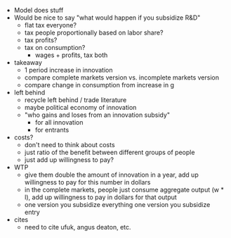 * Model does stuff
* Would be nice to say "what would happen if you subsidize R&D"
	* flat tax everyone? 
	* tax people proportionally based on labor share?
	* tax profits?
	* tax on consumption? 
		* wages + profits, tax both 
* takeaway
	* 1 period increase in innovation
	* compare complete markets version vs. incomplete markets version 
	* compare change in consumption from increase in g
* left behind 
	* recycle left behind / trade literature 
	* maybe political economy of innovation
	* "who gains and loses from an innovation subsidy"
		* for all innovation
		* for entrants 
* costs?
	* don't need to think about costs 
	* just ratio of the benefit between different groups of people 
	* just add up willingness to pay?
* WTP 
	* give them double the amount of innovation in a year, add up willingness to pay for this number in dollars
	* in the complete markets, people just consume aggregate output (w * l), add up willingness to pay in dollars for that output 
	* one version you subsidize everything one version you subsidize entry 
* cites
	* need to cite ufuk, angus deaton, etc. 